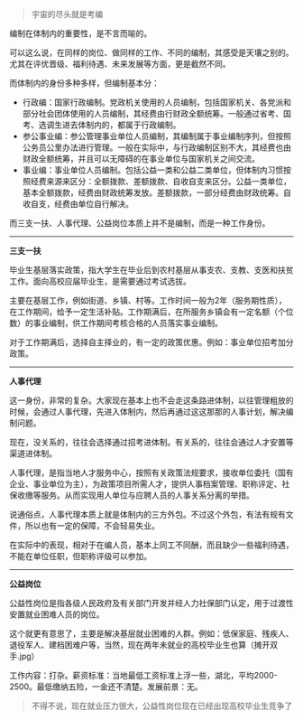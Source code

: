 > 宇宙的尽头就是考编

编制在体制内的重要性，是不言而喻的。

可以这么说，在同样的岗位、做同样的工作、不同的编制，其感受是天壤之别的。尤其在评优晋级、福利待遇、未来发展等方面，更是截然不同。

而体制内的身份多种多样，但编制基本分：

* 行政编：国家行政编制。党政机关使用的人员编制，包括国家机关、各党派和部分社会团体使用的人员编制，其经费由行财政全额统筹。一般通过省考、国考、选调生进去体制内的，都属于行政编制。<br />
* 参公事业编：参公管理事业单位人员编制，其编制属于事业编制序列，但按照公务员公里办法进行管理。一般在实际中，与行政编制区别不大，其经费也由财政全额统筹，并且可以无障碍的在事业单位与国家机关之间交流。
* 事业编：事业单位人员编制。包括公益一类和公益二类单位，但体制内习惯按照经费来源来区分：全额拨款、差额拨款、自收自支来区分。公益一类单位，基本全额拨款，经费由财政统筹发放。差额拨款，一部分经费由财政统筹。自收自支，经费由单位自行解决。

而三支一扶、人事代理、公益岗位本质上并不是编制，而是一种工作身份。

---

**三支一扶**

毕业生基层落实政策，指大学生在毕业后到农村基层从事支农、支教、支医和扶贫工作。面向高校应届毕业生，是需要通过考试选拔。

主要在基层工作，例如街道、乡镇、村等。工作时间一般为2年（服务期性质），在工作期间，给予一定生活补贴。工作期满后，在所服务乡镇会有一定名额（个位数）的事业编制，供工作期间考核合格的人员落实事业编制。

对于工作期满后，选择自主择业的，有一定的政策优惠。例如：事业单位招考加分政策。

---

**人事代理**

这一身份，非常的复杂。大家现在基本上也不会走这条路进体制，以往管理粗放的时候，会通过人事代理，先进入体制内，然后再通过这这那那的人事计划，解决编制问题。

现在，没关系的，往往会选择通过招考进体制。有关系的，往往会通过人才安置等渠道进体制。

人事代理，是指当地人才服务中心，按照有关政策法规要求，接收单位委托（国有企业、事业单位为主），为政策项目所需人才，提供人事档案管理、职称评定、社保收缴等服务。从而实现用人单位与应聘人员的人事关系分离的举措。

说通俗点，人事代理本质上就是体制内的三方外包。不过这个外包，有法有规有文件，所以也有一定的保障，不会轻易失业。

在实际中的表现，相对于在编人员，基本上同工不同酬，而且缺少一些福利待遇，不能在单位任职，但职称评级可以参加。

---

**公益岗位**

公益性岗位是指各级人民政府及有关部门开发并经人力社保部门认定，用于过渡性安置就业困难人员的岗位。

这个就更有意思了，主要是解决基层就业困难的人群。例如：低保家庭、残疾人、退役军人、建档困难户等，当然，现在两年未就业的高校毕业生也算（摊开双手.jpg）

工作内容：打杂。薪资标准：当地最低工资标准上浮一些，湖北，平均2000-2500。最低缴纳五险，一金还不清楚。发展前景：无。

> 不得不说，现在就业压力很大，公益性岗位现在已经出现高校毕业生竞争了